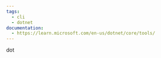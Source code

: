 ```yaml
---
tags:
  - cli
  - dotnet
documentation:
  - https://learn.microsoft.com/en-us/dotnet/core/tools/
---
```

dot